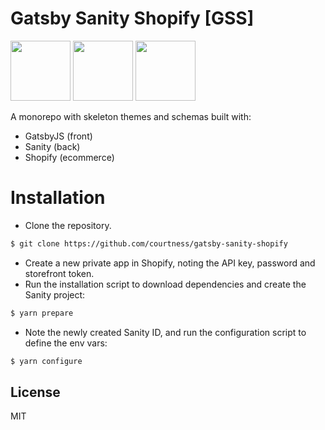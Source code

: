 # Gatsby Sanity Shopify [GSS]

[<img src="//avatars1.githubusercontent.com/u/12551863?s=200&v=4" width="96" height="96">](//avatars1.githubusercontent.com/u/12551863?s=200&v=4)
[<img src="//avatars1.githubusercontent.com/u/17177659?s=200&v=4" width="96" height="96">](//avatars1.githubusercontent.com/u/17177659?s=200&v=4)
[<img src="//avatars1.githubusercontent.com/u/8085?s=200&v=4" width="96" height="96">](//avatars1.githubusercontent.com/u/8085?s=200&v=4)

A monorepo with skeleton themes and schemas built with:

- GatsbyJS (front)
- Sanity (back)
- Shopify (ecommerce)

# Installation

- Clone the repository.

```sh
$ git clone https://github.com/courtness/gatsby-sanity-shopify
```

- Create a new private app in Shopify, noting the API key, password and storefront token.
- Run the installation script to download dependencies and create the Sanity project:

```sh
$ yarn prepare
```

- Note the newly created Sanity ID, and run the configuration script to define the env vars:

```sh
$ yarn configure
```

## License

MIT
